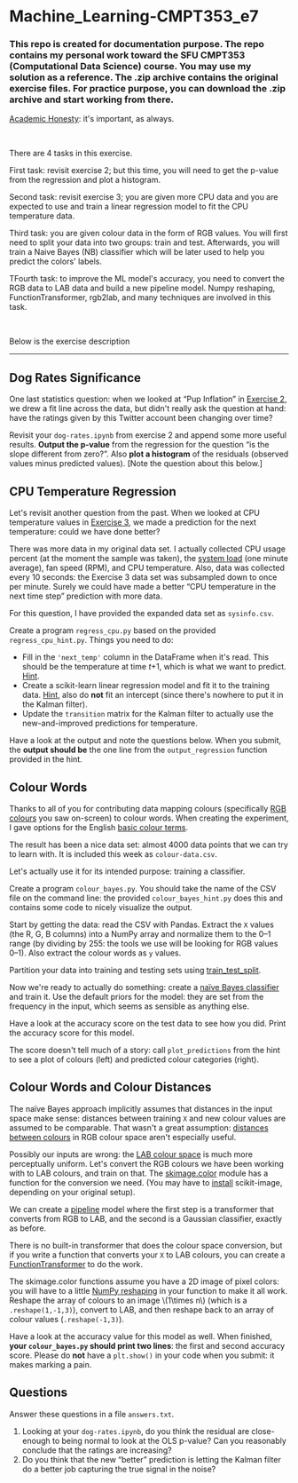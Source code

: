 # Machine_Learning-CMPT353_e7
<h3>This repo is created for documentation purpose. The repo contains my personal work toward the SFU CMPT353 (Computational Data Science) course. You may use my solution as a reference. The .zip archive contains the original exercise files. For practice purpose, you can download the .zip archive and start working from there.</h3>

<p><a href="https://coursys.sfu.ca/2018su-cmpt-353-d1/pages/AcademicHonesty">Academic Honesty</a>: it's important, as always.</p>

<br/>
<p>There are 4 tasks in this exercise. </p>
<p>First task: revisit exercise 2; but this time, you will need to get the p-value from the regression and plot a histogram. </p>
<p>Second task: revisit exercise 3; you are given more CPU data and you are expected to use and train a linear regression model to fit the CPU temperature data. </p>
<p>Third task: you are given colour data in the form of RGB values. You will first need to split your data into two groups: train and test. Afterwards, you will train a Naive Bayes (NB) classifier which will be later used to help you predict the colors' labels. </p>
<p>TFourth task: to improve the ML model's accuracy, you need to convert the RGB data to LAB data and build a new pipeline model. Numpy reshaping, FunctionTransformer, rgb2lab, and many techniques are involved in this task.</p>
<br/>

<p>Below is the exercise description </p>
<hr>


<h2 id="h-dog-rates-significance">Dog Rates Significance</h2>
<p>One last statistics question: when we looked at <span>&ldquo;</span>Pup Inflation<span>&rdquo;</span> in <a href="Exercise2">Exercise 2</a>, we drew a fit line across the data, but didn't really ask the question at hand: have the ratings given by this Twitter account been changing over time?</p>
<p>Revisit your <code>dog-rates.ipynb</code> from exercise 2 and append some more useful results. <strong>Output the p-value</strong> from the regression for the question <span>&ldquo;</span>is the slope different from zero?<span>&rdquo;</span>. Also <strong>plot a histogram</strong> of the residuals (observed values minus predicted values). [Note the question about this below.]</p>
<h2 id="h-cpu-temperature-regression">CPU Temperature Regression</h2>
<p>Let's revisit another question from the past. When we looked at CPU temperature values in <a href="Exercise3">Exercise 3</a>, we made a prediction for the next temperature: could we have done better?</p>
<p>There was more data in my original data set. I actually collected CPU usage percent (at the moment the sample was taken), the <a href="https://en.wikipedia.org/wiki/Load_(computing)">system load</a> (one minute average), fan speed (RPM), and CPU temperature. Also, data was collected every 10 seconds: the Exercise<span>&nbsp;</span>3 data set was subsampled down to once per minute. Surely we could have made a better <span>&ldquo;</span>CPU temperature in the next time step<span>&rdquo;</span> prediction with more data.</p>
<p>For this question, I have provided the expanded data set as <code>sysinfo.csv</code>.</p>
<p>Create a program <code>regress_cpu.py</code> based on the provided <code>regress_cpu_hint.py</code>. Things you need to do:</p>
<ul><li>Fill in the <code>'next_temp'</code> column in the DataFrame when it's read. This should be the temperature at time <em>t</em>+1, which is what we want to predict. <a href="http://pandas.pydata.org/pandas-docs/stable/generated/pandas.Series.shift.html">Hint</a>.
</li><li>Create a scikit-learn linear regression model and fit it to the training data. <a href="http://scikit-learn.org/stable/modules/generated/sklearn.linear_model.LinearRegression.html">Hint</a>, also do <strong>not</strong> fit an intercept (since there's nowhere to put it in the Kalman filter).
</li><li>Update the <code>transition</code> matrix for the Kalman filter to actually use the new-and-improved predictions for temperature.
</li></ul>
<p>Have a look at the output and note the questions below. When you submit, the <strong>output should be</strong> the one line from the <code>output_regression</code> function provided in the hint.</p>
<h2 id="h-colour-words">Colour Words</h2>
<p>Thanks to all of you for contributing data mapping colours (specifically <a href="https://en.wikipedia.org/wiki/RGB_color_model">RGB colours</a> you saw on-screen) to colour words. When creating the experiment, I gave options for the English <a href="https://en.wikipedia.org/wiki/Color_term">basic colour terms</a>.</p>
<p>The result has been a nice data set: almost 4000 data points that we can try to learn with. It is included this week as <code>colour-data.csv</code>.</p>
<p>Let's actually use it for its intended purpose: training a classifier.</p>
<p>Create a program  <code>colour_bayes.py</code>. You should take the name of the CSV file on the command line: the provided <code>colour_bayes_hint.py</code> does this and contains some code to nicely visualize the output.</p>
<p>Start by getting the data: read the CSV with Pandas. Extract the <code>X</code> values (the R, G, B columns) into a NumPy array and normalize them to the 0<span>&ndash;</span>1 range (by dividing by 255: the tools we use will be looking for RGB values 0<span>&ndash;</span>1). Also extract the colour words as <code>y</code> values.</p>
<p>Partition your data into training and testing sets using <a href="http://scikit-learn.org/stable/modules/generated/sklearn.model_selection.train_test_split.html">train_test_split</a>.</p>
<p>Now we're ready to actually do something: create a
<a href="http://scikit-learn.org/stable/modules/generated/sklearn.naive_bayes.GaussianNB.html#sklearn.naive_bayes.GaussianNB">naïve Bayes classifier</a> and train it. Use the default priors for the model: they are set from the frequency in the input, which seems as sensible as anything else.</p>
<p>Have a look at the accuracy score on the test data to see how you did. Print the accuracy score for this model.</p>
<p>The score doesn't tell much of a story: call <code>plot_predictions</code> from the hint to see a plot of colours (left) and predicted colour categories (right).</p>
<h2 id="h-colour-words-and-colour-distances">Colour Words and Colour Distances</h2>
<p>The naïve Bayes approach implicitly assumes that distances in the input space make sense: distances between training <code>X</code> and new colour values are assumed to be comparable. That wasn't a great assumption: <a href="https://en.wikipedia.org/wiki/Color_difference">distances between colours</a> in RGB colour space aren't especially useful.</p>
<p>Possibly our inputs are wrong: the <a href="https://en.wikipedia.org/wiki/Lab_color_space">LAB colour space</a> is much more perceptually uniform. Let's convert the RGB colours we have been working with to LAB colours, and train on that.
The <a href="http://scikit-image.org/docs/dev/api/skimage.color.html">skimage.color</a> module has a function for the conversion we need. (You may have to <a href="InstallingPython">install</a> scikit-image, depending on your original setup).</p>
<p>We can create a <a href="http://scikit-learn.org/stable/modules/generated/sklearn.pipeline.make_pipeline.html#sklearn.pipeline.make_pipeline">pipeline</a> model where the first step is a transformer that converts from RGB to LAB, and the second is a Gaussian classifier, exactly as before.</p>
<p>There is no built-in transformer that does the colour space conversion, but if you write a function that converts your <code>X</code> to LAB colours, you can create a <a href="http://scikit-learn.org/stable/modules/generated/sklearn.preprocessing.FunctionTransformer.html#sklearn.preprocessing.FunctionTransformer">FunctionTransformer</a> to do the work.</p>
<p>The skimage.color functions assume you have a 2D image of pixel colors: you will have to a little <a href="https://docs.scipy.org/doc/numpy/reference/generated/numpy.reshape.html">NumPy reshaping</a> in your function to make it all work. Reshape the array of colours to an image \(1\times n\) (which is a <code>.reshape(1,-1,3)</code>), convert to LAB, and then reshape back to an array of colour values (<code>.reshape(-1,3)</code>).</p>
<p>Have a look at the accuracy value for this model as well. When finished, <strong>your <code>colour_bayes.py</code> should print two lines</strong>: the first and second accuracy score. Please do <strong>not</strong> have a <code>plt.show()</code> in your code when you submit: it makes marking a pain.</p>
<h2 id="h-questions">Questions</h2>
<p>Answer these questions in a file <code>answers.txt</code>.</p>
<ol><li>Looking at your <code>dog-rates.ipynb</code>, do you think the residual are close-enough to being normal to look at the OLS p-value? Can you reasonably conclude that the ratings are increasing?
</li><li>Do you think that the new <span>&ldquo;</span>better<span>&rdquo;</span> prediction is letting the Kalman filter do a better job capturing the true signal in the noise?
</li></ol>
